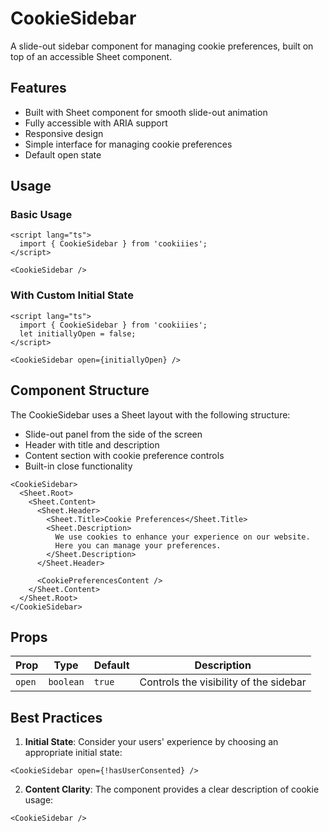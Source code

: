 # CookieSidebar

A slide-out sidebar component for managing cookie preferences, built on top of an accessible Sheet component.

## Features

- Built with Sheet component for smooth slide-out animation
- Fully accessible with ARIA support
- Responsive design
- Simple interface for managing cookie preferences
- Default open state

## Usage

### Basic Usage

```svelte
<script lang="ts">
  import { CookieSidebar } from 'cookiiies';
</script>

<CookieSidebar />
```

### With Custom Initial State

```svelte
<script lang="ts">
  import { CookieSidebar } from 'cookiiies';
  let initiallyOpen = false;
</script>

<CookieSidebar open={initiallyOpen} />
```

## Component Structure

The CookieSidebar uses a Sheet layout with the following structure:
- Slide-out panel from the side of the screen
- Header with title and description
- Content section with cookie preference controls
- Built-in close functionality

```svelte
<CookieSidebar>
  <Sheet.Root>
    <Sheet.Content>
      <Sheet.Header>
        <Sheet.Title>Cookie Preferences</Sheet.Title>
        <Sheet.Description>
          We use cookies to enhance your experience on our website.
          Here you can manage your preferences.
        </Sheet.Description>
      </Sheet.Header>
      
      <CookiePreferencesContent />
    </Sheet.Content>
  </Sheet.Root>
</CookieSidebar>
```

## Props

| Prop | Type | Default | Description |
|------|------|---------|-------------|
| `open` | `boolean` | `true` | Controls the visibility of the sidebar |

## Best Practices

1. **Initial State**: Consider your users' experience by choosing an appropriate initial state:
```svelte
<CookieSidebar open={!hasUserConsented} />
```

2. **Content Clarity**: The component provides a clear description of cookie usage:
```svelte
<CookieSidebar />
```
